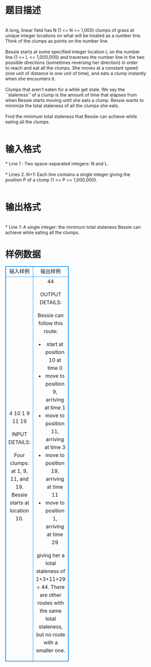 # 

 
 # 题目描述 
<p>
<br>A long, linear field has N (1 <= N <= 1,000) clumps of grass at<br>unique integer locations on what will be treated as a number line.<br>Think of the clumps as points on the number line.<br><br>Bessie starts at some specified integer location L on the number<br>line (1 <= L <= 1,000,000) and traverses the number line in the two<br>possible directions (sometimes reversing her direction) in order<br>to reach and eat all the clumps.  She moves at a constant speed<br>(one unit of distance in one unit of time), and eats a clump instantly<br>when she encounters it.<br><br>Clumps that aren't eaten for a while get stale.  We say the<br>``staleness'' of a clump is the amount of time that elapses from<br>when Bessie starts moving until she eats a clump.  Bessie wants to<br>minimize the total staleness of all the clumps she eats.<br><br>Find the minimum total staleness that Bessie can achieve while<br>eating all the clumps.<br><br></p> 

 
 # 输入格式 
<p>
* Line 1 : Two space-separated integers: N and L.<br><br>* Lines 2..N+1: Each line contains a single integer giving the<br>        position P of a clump (1 <= P <= 1,000,000).<br><br></p> 

 
 # 输出格式 
<p>
<br>* Line 1: A single integer: the minimum total staleness Bessie can<br>        achieve while eating all the clumps.<br></p> 
# 样例数据
<style>
        table,table tr th, table tr td { border:1px solid #0094ff; }
        table { width: 200px; min-height: 25px; line-height: 25px; text-align: center; border-collapse: collapse;}   
    </style>
<table>
	<tr>
		<td>输入样例</td>
		<td>输出样例</td>
	</tr>
<tr><td>
4 10
1
9
11
19

INPUT DETAILS:

Four clumps: at 1, 9, 11, and 19. Bessie starts at location 10.
</td><td>
44

OUTPUT DETAILS:

Bessie can follow this route:

* start at position 10 at time 0
* move to position 9, arriving at time 1
* move to position 11, arriving at time 3
* move to position 19, arriving at time 11
* move to position 1, arriving at time 29

giving her a total staleness of 1+3+11+29 = 44.  There are other routes
with the same total staleness, but no route with a smaller one.</td></tr></table>
